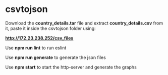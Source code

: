 # csvtojson
Download the **country_details.tar** file and extract **country_details.csv** from it, paste it inside the csvtojson folder using:

**http://172.23.238.252/csv_files**

Use **npm run lint** to run eslint

Use **npm run generate** to generate the json files

Use **npm start** to start the http-server and generate the graphs
